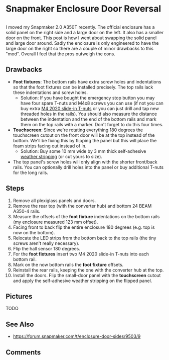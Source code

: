 # Snapmaker Enclosure Door Reversal

```{tags} 3d-printing
```

I moved my Snapmaker 2.0 A350T recently. The official enclosure has a solid panel on the right side and a large door on the
left. It also has a smaller door on the front. This post is how I went about swapping the solid panel and large door around.
Sadly the enclosure is only engineered to have the large door on the right so there are a couple of minor drawbacks to this
"mod". Overall I feel that the pros outweigh the cons.

## Drawbacks

[t-nuts]: https://www.amazon.com/KOOTANS-Thread-Aluminum-Extrusions-Profiles/dp/B0811KZB1P
[stripping]: https://www.amazon.com/uxcell-Thick-Adhesive-Weather-Strip/dp/B07L6LB49S

* **Foot fixtures**: The bottom rails have extra screw holes and indentations so that the foot fixtures can be installed
  precisely. The top rails lack these indentations and screw holes.
    * Solution: If you have bought the emergency stop button you may have four spare T-nuts and M4x8 screws you can use (if
      not you can buy extra [M4 2020 slide-in T-nuts][t-nuts] or you can just drill and tap new threaded holes in the rails).
      You should also measure the distance between the indentation and the end of the bottom rails and mark them on the top
      rails with a marker. Don't forget to do this four times.
* **Touchscreen**: Since we're rotating everything 180 degrees the touchscreen cutout on the front door will be at the top
  instead of the bottom. We'll be fixing this by flipping the panel but this will place the foam strips facing out instead of
  in.
    * Solution: Buy some 10 mm wide by 3 mm thick self-adhesive [weather stripping][stripping] (or cut yours to size).
* The top panel's screw holes will only align with the shorter front/back rails. You can optionally drill holes into the
  panel or buy additional T-nuts for the long rails.

## Steps

1. Remove all plexiglass panels and doors.
2. Remove the rear top (with the converter hub) and bottom 24 BEAM A350-4 rails.
3. Measure the offsets of the **foot fixture** indentations on the bottom rails (my enclosure measured 123 mm offset).
4. Facing front to back flip the entire enclosure 180 degrees (e.g. top is now on the bottom).
5. Relocate the LED strips from the bottom back to the top rails (the tiny screws aren't really necessary).
6. Flip the hall sensor 180 degrees.
7. For the **foot fixtures** insert two M4 2020 slide-in T-nuts into each bottom rail.
8. Mark on the now bottom rails the **foot fixture** offsets.
9. Reinstall the rear rails, keeping the one with the converter hub at the top.
10. Install the doors. Flip the small-door panel with the **touchscreen** cutout and apply the self-adhesive weather
    stripping on the flipped panel.

## Pictures

TODO

## See Also

* https://forum.snapmaker.com/t/enclosure-door-sides/9503/9

## Comments

```{disqus}
```
